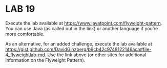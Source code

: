 # LAB 19

Execute the lab available at https://www.javatpoint.com/flyweight-pattern. You can use Java (as called out in the link) or another language if you’re more comfortable.

As an alternative, for an added challenge, execute the lab available at https://gist.github.com/DavidGinzberg/b9cb42c9748122146aca#file-4_flyweightlab-md. Use the link above (or other sites for additional information on the Flyweight Pattern).